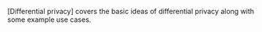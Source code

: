 [Differential privacy] covers the basic ideas of differential privacy along 
with some example use cases.
